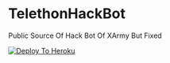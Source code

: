 # TelethonHackBot

Public Source Of Hack Bot Of XArmy But Fixed

[![Deploy To Heroku](https://www.herokucdn.com/deploy/button.svg)](https://heroku.com/deploy?template=https://github.com/2005Asf2005/TELETHON)
